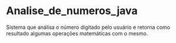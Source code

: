 # Analise_de_numeros_java
Sistema que análisa o número digitado pelo usuário e retorna como resultado algumas operações matemáticas com o mesmo.
